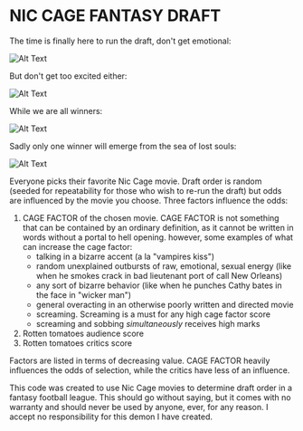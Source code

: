 # NIC CAGE FANTASY DRAFT


The time is finally here to run the draft, don't get emotional:

![Alt Text](https://media.giphy.com/media/hHvqwYeAsUOOs/giphy.gif)

But don't get too excited either:

![Alt Text](https://media.giphy.com/media/vZ3IYG8uDUxY4/giphy.gif?cid=ecf05e47kce3javhx888ohqy8x19n0kmc2452ogq46pq73bg&rid=giphy.gif&ct=g)

While we are all winners:

![Alt Text](https://media.giphy.com/media/9hqsyNVlf0DOU/giphy.gif?cid=ecf05e4712xkl8myvlx6g71oijkwaion03cwzlg51sb2uxi2&rid=giphy.gif&ct=g)

Sadly only one winner will emerge from the sea of lost souls:

![Alt Text](https://media.giphy.com/media/3oEdv2NNoFaujmHV84/giphy.gif?cid=ecf05e476nt13vl07asg2djqtlgfz0yi0ppzy7s64m0xgbne&rid=giphy.gif&ct=g)

Everyone picks their favorite Nic Cage movie.  Draft order is random (seeded for repeatability for those who wish to re-run the draft) but odds are influenced by the movie you choose.  Three factors influence the odds:
1) CAGE FACTOR of the chosen movie.  CAGE FACTOR is not something that can be contained by an ordinary definition, as it cannot be written in words without a portal to hell opening. however, some examples of what can increase the cage factor:
    - talking in a bizarre accent (a la "vampires kiss")
    - random unexplained outbursts of raw, emotional, sexual energy (like when he smokes crack in bad lieutenant port of call New Orleans)
    - any sort of bizarre behavior (like when he punches Cathy bates in the face in "wicker man")
    - general overacting in an otherwise poorly written and directed movie 
    - screaming. Screaming is a must for any high cage factor score
    - screaming and sobbing *simultaneously* receives high marks
2) Rotten tomatoes audience score
3) Rotten tomatoes critics score

Factors are listed in terms of decreasing value.  CAGE FACTOR heavily influences the odds of selection, while the critics have less of an influence.

This code was created to use Nic Cage movies to determine draft order in a fantasy football league.  This should go without saying, but it comes with no warranty and should never be used by anyone, ever, for any reason. I accept no responsibility for this demon I have created. 